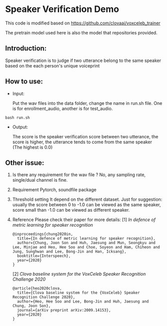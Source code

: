 # Speaker Verification Demo

This code is modified based on https://github.com/clovaai/voxceleb_trainer 

The pretrain model used here is also the model that repositories provided.

## Introduction:
Speaker verification is to judge if two utterance belong to the same speaker based on the each person's unique voiceprint 

## How to use:
- Input: 
  
  Put the wav files into the data folder, change the name in run.sh file. One is for enrollment_audio, another is for test_audio.

```
bash run.sh
```

- Output: 
  
  The score is the speaker verification score between two utterance, the score is higher, the utterance tends to come from the same speaker (The highest is 0.0)


## Other issue:

1. Is there any requirement for the wav file ?
	No, any sampling rate, single/dual channel is fine. 

2. Requirement
	Pytorch, soundfile package

3. Threshold setting
	It depend on the different dataset. Just for suggestion: usually the score between 0 to -1.0 can be viewed as the same speaker, score small than -1.0 can be viewed as different speaker.

4. Reference
	Please check their paper for more details:
	[1] _In defence of metric learning for speaker recognition_
	```
	@inproceedings{chung2020in,
	  title={In defence of metric learning for speaker recognition},
	  author={Chung, Joon Son and Huh, Jaesung and Mun, Seongkyu and Lee, Minjae and Heo, Hee Soo and Choe, Soyeon and Ham, Chiheon and Jung, Sunghwan and Lee, Bong-Jin and Han, Icksang},
	  booktitle={Interspeech},
	  year={2020}
	}
	```

	[2] _Clova baseline system for the VoxCeleb Speaker Recognition Challenge 2020_
	```
	@article{heo2020clova,
	  title={Clova baseline system for the {VoxCeleb} Speaker Recognition Challenge 2020},
	  author={Heo, Hee Soo and Lee, Bong-Jin and Huh, Jaesung and Chung, Joon Son},
	  journal={arXiv preprint arXiv:2009.14153},
	  year={2020}
	}
	```
